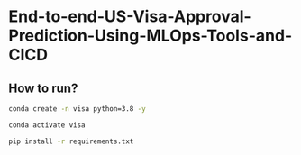 # End-to-end-US-Visa-Approval-Prediction-Using-MLOps-Tools-and-CICD


## How to run?

```bash
conda create -n visa python=3.8 -y
```

```bash
conda activate visa
```

```bash
pip install -r requirements.txt
```